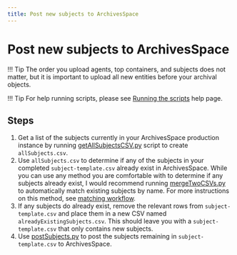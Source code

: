```yaml
---
title: Post new subjects to ArchivesSpace
---
```


# Post new subjects to ArchivesSpace

!!! Tip
    The order you upload agents, top containers, and subjects does not matter, but it is important to upload all new entities before your archival objects.

!!! Tip
    For help running scripts, please see [Running the scripts](../python-scripts/running-the-scripts.md) help page.

## Steps
1. Get a list of the subjects currently in your ArchivesSpace production instance by running [getAllSubjectsCSV.py](https://github.com/mjanowiecki/archivesspace-collection-ingest/blob/main/get-existing-entities/getSubjectsCSV.py) script to create `allSubjects.csv`.
2. Use `allSubjects.csv` to determine if any of the subjects in your completed `subject-template.csv` already exist in ArchivesSpace. While you can use any method you are comfortable with to determine if any subjects already exist, I would recommend running [mergeTwoCSVs.py]() to automatically match existing subjects by name. For more instructions on this method, see [matching workflow](../python-scripts/matching-names.md).
3. If any subjects do already exist, remove the relevant rows from `subject-template.csv` and place them in a new CSV named `alreadyExistingSubjects.csv`. This should leave you with a `subject-template.csv` that only contains new subjects.
4. Use [postSubjects.py](https://github.com/mjanowiecki/archivesspace-collection-ingest/blob/main/create-entities/postSubjects.py) to post the subjects remaining in `subject-template.csv` to ArchivesSpace.
